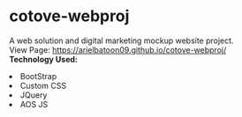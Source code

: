 # cotove-webproj
A web solution and digital marketing mockup website project.
<br>View Page: https://arielbatoon09.github.io/cotove-webproj/
<br><strong>Technology Used:</strong>
<li>BootStrap</li>
<li>Custom CSS</li>
<li>JQuery</li>
<li>AOS JS</li>